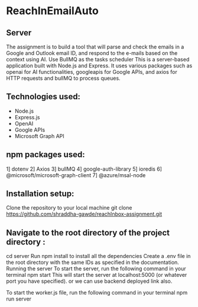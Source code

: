 # ReachInEmailAuto
## Server
The assignment is to build a tool that will parse and check the emails in a Google and Outlook email ID, and respond to the e-mails based on the context using AI. Use BullMQ as the tasks scheduler This is a server-based application built with Node.js and Express. It uses various packages such as openai for AI functionalities, googleapis for Google APIs, and axios for HTTP requests and bullMQ to process queues.

## Technologies used:
- Node.js
- Express.js
- OpenAI
- Google APIs
- Microsoft Graph API
## npm packages used:
1] dotenv
2] Axios
3] bullMQ
4] google-auth-library
5] ioredis
6] @microsoft/microsoft-graph-client
7] @azure/msal-node

## Installation setup:
Clone the repository to your local machine
git clone https://github.com/shraddha-gawde/reachInbox-assignment.git
## Navigate to the root directory of the project directory :
cd server
Run npm install to install all the dependencies
Create a .env file in the root directory with the same IDs as specified in the documentation.
Running the server
To start the server, run the following command in your terminal
npm start
This will start the server at localhost:5000 (or whatever port you have specified). or we can use backend deployed link also.

To start the worker.js file, run the following command in your terminal
npm run server
